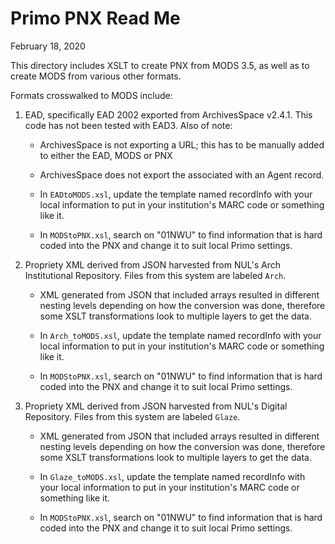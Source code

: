 # Primo PNX Read Me
February 18, 2020


This directory includes XSLT to create PNX from MODS 3.5, as well as to create MODS from various other formats.

Formats crosswalked to MODS include:

1. EAD, specifically EAD 2002 exported from ArchivesSpace v2.4.1. This code has not been tested with EAD3. Also of note:

   - ArchivesSpace is not exporting a URL; this has to be manually added to either the EAD, MODS or PNX

   - ArchivesSpace does not export the <bioghist> associated with an Agent record.

   - In `EADtoMODS.xsl`, update the template named recordInfo with your local information to put in your institution's MARC code or something like it.

   - In `MODStoPNX.xsl`, search on "01NWU" to find information that is hard coded into the PNX and change it to suit local Primo settings.

2. Propriety XML derived from JSON harvested from NUL's Arch Institutional Repository. Files from this system are labeled `Arch`.

   - XML generated from JSON that included arrays resulted in different nesting levels depending on how the conversion was done, therefore some XSLT transformations look to multiple layers to get the data.

   - In `Arch_toMODS.xsl`, update the template named recordInfo with your local information to put in your institution's MARC code or something like it.

   - In `MODStoPNX.xsl`, search on "01NWU" to find information that is hard coded into the PNX and change it to suit local Primo settings.


3. Propriety XML derived from JSON harvested from NUL's Digital Repository. Files from this system are labeled `Glaze`.

   - XML generated from JSON that included arrays resulted in different nesting levels depending on how the conversion was done, therefore some XSLT transformations look to multiple layers to get the data.

   - In `Glaze_toMODS.xsl`, update the template named recordInfo with your local information to put in your institution's MARC code or something like it.

   - In `MODStoPNX.xsl`, search on "01NWU" to find information that is hard coded into the PNX and change it to suit local Primo settings.
